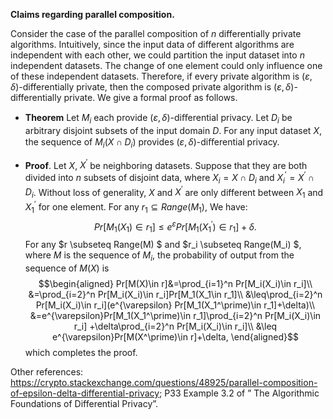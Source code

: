 
**Claims regarding parallel composition.**

Consider the case of the parallel composition of $n$ differentially private algorithms. Intuitively, since the input data of different algorithms are independent with each other, we could partition the input dataset into $n$ independent datasets. The change of one element could only influence one of these independent datasets. Therefore, if every private algorithm is $(\varepsilon,\delta)$-differentially private, then the composed private algorithm is $(\varepsilon,\delta)$-differentially private. We give a formal proof as follows.

+ **Theorem** Let $M_i$ each provide $(\varepsilon,\delta)$-diﬀerential privacy. Let $D_i$ be arbitrary disjoint subsets of the input domain $D$. For any input dataset $X$, the sequence of $M_i (X\cap D_i)$ provides $(\varepsilon,\delta)$-diﬀerential privacy.

+ **Proof**.  Let $X$, $X^\prime$ be neighboring datasets. Suppose that they are both divided into $n$ subsets of disjoint data, where $X_i=X\cap D_i$ and  $X_i^\prime=X^\prime\cap D_i$. Without loss of generality, $X$ and $X^\prime$ are only different between $X_1$ and $X_1^\prime$ for one element. For any $r_1 \subseteq Range(M_1)$, We have:$$Pr[M_1(X_1)\in r_1] \leq e^{\varepsilon} Pr[M_1(X_1^\prime)\in r_1]+\delta.$$
For any $r \subseteq Range(M) $ and $r_i \subseteq Range(M_i) $, where $M$ is the sequence of $M_i$, the probability of output from the sequence of $M(X)$ is
$$\begin{aligned}
Pr[M(X)\in r]&=\prod_{i=1}^n Pr[M_i(X_i)\in r_i]\\
&=\prod_{i=2}^n Pr[M_i(X_i)\in r_i]Pr[M_1(X_1\in r_1]\\
&\leq\prod_{i=2}^n Pr[M_i(X_i)\in r_i](e^{\varepsilon} Pr[M_1(X_1^\prime)\in r_1]+\delta)\\
&=e^{\varepsilon}Pr[M_1(X_1^\prime)\in r_1]\prod_{i=2}^n  Pr[M_i(X_i)\in r_i]  +\delta\prod_{i=2}^n Pr[M_i(X_i)\in r_i]\\
&\leq e^{\varepsilon}Pr[M(X^\prime)\in r]+\delta,
\end{aligned}$$
which completes the proof.

Other references: https://crypto.stackexchange.com/questions/48925/parallel-composition-of-epsilon-delta-differential-privacy; P33 Example 3.2 of ” The Algorithmic Foundations of Differential Privacy”.
